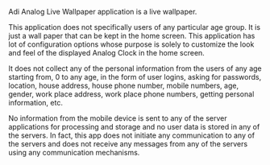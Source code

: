 Adi Analog Live Wallpaper application is a live wallpaper.

This application does not specifically users of any particular age group. It is just a wall paper that can be kept in the home screen. This application has lot of configuration options whose purpose is solely to customize the look and feel of the displayed Analog Clock in the home screen.

It does not collect any of the personal information from the users of any age starting from, 0 to any age, in the form of user logins, asking for passwords, location, house address, house phone number, mobile numbers, age, gender, work place address, work place phone numbers, getting personal information, etc.

No information from the mobile device is sent to any of the server applications for processing and storage and no user data is stored in any of the servers. In fact, this app does not initiate any communication to any of the servers and does not receive any messages from any of the servers using any communication mechanisms.

